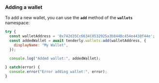 ### **Adding a wallet**

To add a new wallet, you can use the **`add`** method of the **`wallets`** namespace:

```jsx
try {
  const walletAddress = '0x742d35Cc6634C0532925a3b844Bc454e4438f44e';
  const addedWallet = await tenderly.wallets.add(walletAddress, {
    displayName: "My Wallet",
  }); 

  console.log("Added wallet:", addedWallet);
  
} catch(error) {
  console.error("Error adding wallet:", error);
}

```